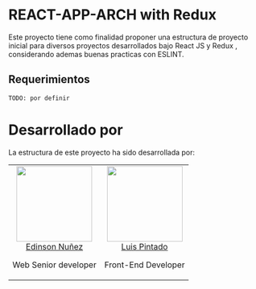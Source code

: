 # REACT-APP-ARCH with Redux
Este proyecto tiene como finalidad proponer una estructura de proyecto inicial para diversos proyectos desarrollados bajo React JS y Redux , considerando ademas buenas practicas con ESLINT.

## Requerimientos
````
TODO: por definir
````

# Desarrollado por
La estructura de este proyecto ha sido desarrollada por:

<table>
  <tbody>
    <tr>
      <td align="center" valign="top">
        <img width="150" height="150" src="https://media.licdn.com/mpr/mpr/shrinknp_400_400/AAEAAQAAAAAAAAhnAAAAJDE4YTZjOWM0LWRkNTItNDk0OC04MzM3LWZlOTNhZjFhNjI1YQ.jpg">
        <br>
        <a href="https://www.linkedin.com/in/edinsonnm/">Edinson Nuñez</a>
        <p>Web Senior developer</p>
      </td>
      <td align="center" valign="top">
        <img width="150" height="150" src="https://media.licdn.com/mpr/mpr/shrinknp_400_400/AAEAAQAAAAAAAAeMAAAAJGQyMzg0M2U3LTE5Y2YtNDIzNy05NTAzLTAzMDY4OTQzOGI0Nw.jpg">
        <br>
        <a href="https://www.linkedin.com/in/luchopintado/">Luis Pintado</a>
        <p>Front-End Developer</p>
      </td>
     </tr>
  </tbody>
</table>
